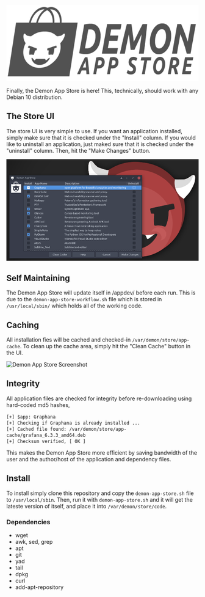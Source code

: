 ![Demon App Store Logo](images/app-store-logo.png)

Finally, the Demon App Store is here! This, technically, should work with any Debian 10 distribution.
## The Store UI
The store UI is very simple to use. If you want an application installed, simply make sure that it is checked under the "Install" column. If you would like to uninstall an application, just maked sure that it is checked under the "uninstall" column. Then, hit the "Make Changes" button.

![Demon App Store Screenshot](images/screenshot-app-store.png)

## Self Maintaining
The Demon App Store will update itself in /appdev/ before each run. This is due to the ```demon-app-store-workflow.sh``` file which is stored in ```/usr/local/sbin/``` which holds all of the working code.

## Caching
All installation fies will be cached and checked-in `/var/demon/store/app-cache`. To clean up the cache area, simply hit the "Clean Cache" button in the UI.

![Demon App Store Screenshot](images/store-cleainup.png)

## Integrity
All application files are checked for integrity before re-downloading using hard-coded md5 hashes,
```
[+] $app: Graphana
[+] Checking if Graphana is already installed ...
[+] Cached file found: /var/demon/store/app-cache/grafana_6.3.3_amd64.deb
[+] Checksum verified, [ OK ]
```
This makes the Demon App Store more efficient by saving bandwidth of the user and the author/host of the application and dependency files.

## Install 
To install simply clone this repository and copy the `demon-app-store.sh` file to `/usr/local/sbin`.
Then, run it with `demon-app-store.sh` and it will get the lateste version of itself, and place it into `/var/demon/store/code`.

### Dependencies
* wget
* awk, sed, grep
* apt
* git
* yad
* tail
* dpkg
* curl
* add-apt-repository
